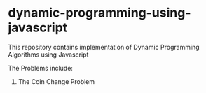 # dynamic-programming-using-javascript
This repository contains implementation of Dynamic Programming Algorithms using Javascript

The Problems include:
1. The Coin Change Problem
